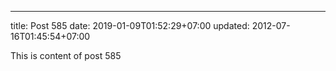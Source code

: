 ---
title: Post 585
date: 2019-01-09T01:52:29+07:00
updated: 2012-07-16T01:45:54+07:00

This is content of post 585